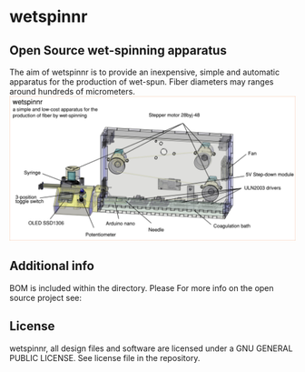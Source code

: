 # wetspinnr
## Open Source wet-spinning apparatus

The aim of wetspinnr is to provide an inexpensive, simple and automatic apparatus for the production of wet-spun. Fiber diameters may ranges around hundreds of micrometers.
![wet-spinning setups](https://github.com/piermatt/wetspinnr/blob/main/wetspinnr.png)


## Additional info
BOM is included within the directory. Please 
For more info on the open source project see:

## License
wetspinnr, all design files and software are licensed under a GNU GENERAL PUBLIC LICENSE. See license file in the repository.
